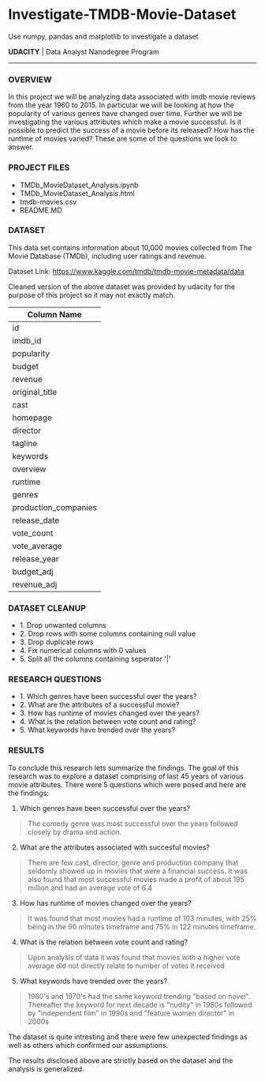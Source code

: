# Investigate-TMDB-Movie-Dataset
Use numpy, pandas and matplotlib to investigate a dataset

**UDACITY** | Data Analyst Nanodegree Program

---

### OVERVIEW

In this project we will be analyzing data associated with imdb movie reviews from the year 1960 to 2015. In particular we will be looking at how the popularity of various genres have changed over time. Further we will be investigating the various attributes which make a movie successful. Is it possible to predict the success of a movie before its released? How has the runtime of movies varied? These are some of the questions we look to answer.

### PROJECT FILES
<ul>
  <li>TMDb_MovieDataset_Analysis.ipynb</li>
  <li>TMDb_MovieDataset_Analysis.html</li>
  <li>tmdb-movies.csv</li>
  <li>README.MD</li>
</ul>

### DATASET

This data set contains information about 10,000 movies collected from The Movie Database (TMDb), including user ratings and revenue.

Dataset Link: https://www.kaggle.com/tmdb/tmdb-movie-metadata/data

Cleaned version of the above dataset was provided by udacity for the purpose of this project so it may not exactly match. 

| Column Name   |
|----------|
| id |
| imdb_id |
| popularity |
| budget |
| revenue |
| original_title |
| cast |
| homepage |
| director |
| tagline |
| keywords |
| overview |
| runtime |
| genres |
| production_companies |
| release_date |
| vote_count |
| vote_average |
| release_year |
| budget_adj |
| revenue_adj |

### DATASET CLEANUP
<ul>
  <li>1. Drop unwanted columns</li>
  <li>2. Drop rows with some columns containing null value</li>
  <li>3. Drop duplicate rows</li>
  <li>4. Fix numerical columns with 0 values</li>
  <li>5. Split all the columns containing seperator '|'</li>
</ul>

### RESEARCH QUESTIONS
<ul>
  <li>1. Which genres have been successful over the years?</li>  
  <li>2. What are the attributes of a successful movie?</li>
  <li>3. How has runtime of movies changed over the years?</li>
  <li>4. What is the relation between vote count and rating?</li>
  <li>5. What keywords have trended over the years?</li>
</ul>

### RESULTS

To conclude this research lets summarize the findings. The goal of this research was to explore a dataset comprising of last 45 years of various movie attributes. There were 5 questions which were posed and here are the findings:

1. Which genres have been successful over the years?
> The comedy genre was most successful over the years followed closely by drama and action.

2. What are the attributes associated with succesful movies?
> There are few cast, director, genre and production company that seldomly showed up in movies that were a financial success. It was also found that most successful movies made a profit of about 195 million and had an average vote of 6.4

3. How has runtime of movies changed over the years?
> It was found that most movies had a runtime of 103 minutes, with 25% being in the 90 minutes timeframe and 75% in 122 minutes timeframe.

4. What is the relation between vote count and rating?
> Upon analysis of data it was found that movies with a higher vote average did not directly relate to number of votes it received

5. What keywords have trended over the years?
> 1960's and 1970's had the same keyword trending "based on novel". Thereafter the keyword for next decade is "nudity" in 1980s followed by "independent film" in 1990s and "feature women director" in 2000s

The dataset is quite intresting and there were few unexpected findings as well as others which confirmed our assumptions.

The results disclosed above are strictly based on the dataset and the analysis is generalized.





